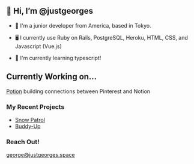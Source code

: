<div align="center"
  <img src="https://github.com/justgeorges/justgeorges/assets/93357132/58b3e6f3-c2a4-43a0-8444-bbe33b564380" alt="Welcome" width="600"/>
</div>

## 👋 Hi, I’m @justgeorges
- 🌱 I'm a junior developer from America, based in Tokyo.
- 🖥️ I currently use Ruby on Rails, PostgreSQL, Heroku, HTML, CSS, and Javascript (Vue.js)

- 👀 I'm currently learning typescript!

## Currently Working on...
[Potion](https://github.com/justgeorges/potion)
building connections between Pinterest and Notion

### My Recent Projects
- [Snow Patrol](https://github.com/justgeorges/snow-patrol)
- [Buddy-Up](https://github.com/justgeorges/buddy-up)

### Reach Out!
george@justgeorges.space

